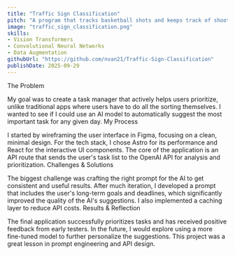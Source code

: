 ```yaml
---
title: "Traffic Sign Classification" 
pitch: "A program that tracks basketball shots and keeps track of shooting statistics using computer vision."
image: "traffic_sign_classification.png" 
skills:
- Vision Transformers
- Convolutional Neural Networks
- Data Augmentation 
githubUrl: "https://github.com/nvan21/Traffic-Sign-Classification" 
publishDate: 2025-09-29
---
```

The Problem

My goal was to create a task manager that actively helps users prioritize, unlike traditional apps where users have to do all the sorting themselves. I wanted to see if I could use an AI model to automatically suggest the most important task for any given day.
My Process

I started by wireframing the user interface in Figma, focusing on a clean, minimal design. For the tech stack, I chose Astro for its performance and React for the interactive UI components. The core of the application is an API route that sends the user's task list to the OpenAI API for analysis and prioritization.
Challenges & Solutions

The biggest challenge was crafting the right prompt for the AI to get consistent and useful results. After much iteration, I developed a prompt that includes the user's long-term goals and deadlines, which significantly improved the quality of the AI's suggestions. I also implemented a caching layer to reduce API costs.
Results & Reflection

The final application successfully prioritizes tasks and has received positive feedback from early testers. In the future, I would explore using a more fine-tuned model to further personalize the suggestions. This project was a great lesson in prompt engineering and API design.